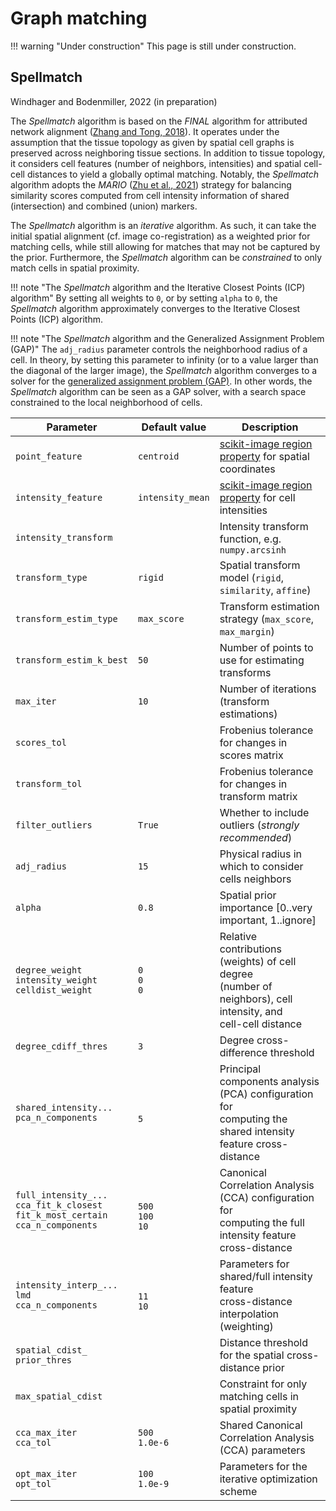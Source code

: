 # Graph matching

!!! warning "Under construction"
    This page is still under construction.

<!-- TODO explain graph construction -->

## Spellmatch

Windhager and Bodenmiller, 2022 (in preparation)

The *Spellmatch* algorithm is based on the *FINAL* algorithm for attributed network
alignment ([Zhang and Tong, 2018](https://doi.org/10.1109/TKDE.2018.2866440)). It
operates under the assumption that the tissue topology as given by spatial cell graphs
is preserved across neighboring tissue sections. In addition to tissue topology, it
considers cell features (number of neighbors, intensities) and spatial cell-cell
distances to yield a globally optimal matching. Notably, the *Spellmatch* algorithm
adopts the *MARIO* ([Zhu et al., 2021](https://doi.org/10.1101/2021.12.03.471185))
strategy for balancing similarity scores computed from cell intensity information of
shared (intersection) and combined (union) markers.

The *Spellmatch* algorithm is an *iterative* algorithm. As such, it can take the initial
spatial alignment (cf. image co-registration) as a weighted prior for matching cells,
while still allowing for matches that may not be captured by the prior. Furthermore, the
*Spellmatch* algorithm can be *constrained* to only match cells in spatial proximity.

!!! note "The *Spellmatch* algorithm and the Iterative Closest Points (ICP) algorithm"
    By setting all weights to `0`, or by setting `alpha` to `0`, the *Spellmatch*
    algorithm approximately converges to the Iterative Closest Points (ICP) algorithm.

!!! note "The *Spellmatch* algorithm and the Generalized Assignment Problem (GAP)"
    The `adj_radius` parameter controls the neighborhood radius of a cell. In theory, by
    setting this parameter to infinity (or to a value larger than the diagonal of the 
    larger image), the *Spellmatch* algorithm converges to a solver for the
    [generalized assignment problem (GAP)](https://en.wikipedia.org/wiki/Generalized_assignment_problem).
    In other words, the *Spellmatch* algorithm can be seen as a GAP solver, with
    a search space constrained to the local neighborhood of cells.

| Parameter | Default value | Description |
| --- | --- | --- |
| `point_feature` | `centroid` | [scikit-image region property](https://scikit-image.org/docs/dev/api/skimage.measure.html#skimage.measure.regionprops) for spatial coordinates |
| `intensity_feature` | `intensity_mean` | [scikit-image region property](https://scikit-image.org/docs/dev/api/skimage.measure.html#skimage.measure.regionprops) for cell intensities |
| `intensity_transform` | | Intensity transform function, e.g. `numpy.arcsinh` |
| `transform_type` | `rigid` | Spatial transform model (`rigid`, `similarity`, `affine`) |
| `transform_estim_type` | `max_score` | Transform estimation strategy (`max_score`, `max_margin`) |
| `transform_estim_k_best` | `50` | Number of points to use for estimating transforms |
| `max_iter` | `10` | Number of iterations (transform estimations) |
| `scores_tol` | | Frobenius tolerance for changes in scores matrix |
| `transform_tol` | | Frobenius tolerance for changes in transform matrix |
| `filter_outliers` | `True` | Whether to include outliers (*strongly recommended*) |
| `adj_radius` | `15` | Physical radius in which to consider cells neighbors |
| `alpha` | `0.8` | Spatial prior importance [0..very important, 1..ignore] |
| `degree_weight`<br>`intensity_weight`<br>`celldist_weight` | `0`<br>`0`<br>`0` | Relative contributions (weights) of cell degree<br> (number of neighbors), cell intensity, and<br>cell-cell distance |
| `degree_cdiff_thres` | `3` | Degree cross-difference threshold |
| `shared_intensity...`<br>`pca_n_components` | <br>`5` | Principal components analysis (PCA) configuration for<br>computing the shared intensity feature cross-distance |
| `full_intensity_...`<br>`cca_fit_k_closest`<br>`fit_k_most_certain`<br>`cca_n_components` | <br>`500`<br>`100`<br>`10` | Canonical Correlation Analysis (CCA) configuration for<br>computing the full intensity feature cross-distance |
| `intensity_interp_...`<br>`lmd`<br>`cca_n_components` | <br>`11`<br>`10` | Parameters for shared/full intensity feature<br> cross-distance interpolation (weighting) |
| `spatial_cdist_`<br>`prior_thres` | | Distance threshold for the spatial cross-distance prior |
| `max_spatial_cdist` | | Constraint for only matching cells in spatial proximity |
| `cca_max_iter`<br>`cca_tol` | `500`<br>`1.0e-6` | Shared Canonical Correlation Analysis (CCA) parameters |
| `opt_max_iter`<br>`opt_tol` | `100`<br>`1.0e-9` | Parameters for the iterative optimization scheme |
